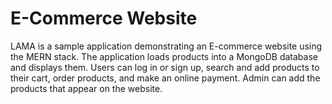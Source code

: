 # E-Commerce Website

LAMA is a sample application demonstrating an E-commerce website using the MERN stack. The application loads products into a MongoDB database and displays them. Users can log in or sign up, search and add products to their cart, order products, and make an online payment. Admin can add the products that appear on the website.
